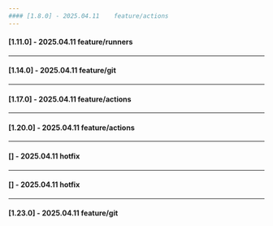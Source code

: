 ```yaml
---
#### [1.8.0] - 2025.04.11    feature/actions
---
```

#### [1.11.0] - 2025.04.11    feature/runners
---
#### [1.14.0] - 2025.04.11    feature/git
---
#### [1.17.0] - 2025.04.11    feature/actions
---
#### [1.20.0] - 2025.04.11    feature/actions
---
#### [] - 2025.04.11    hotfix
---
#### [] - 2025.04.11    hotfix
---
#### [1.23.0] - 2025.04.11    feature/git
